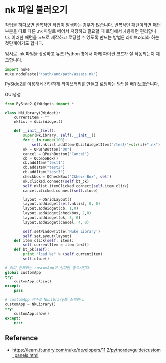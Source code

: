 # nk 파일 불러오기

작업을 하다보면 반복적인 작업이 발생하는 경우가 많습니다.
반복적인 패턴이라면 패턴 부분을 따로 다른 .nk 파일로 떼어서 저장하고
필요할 때 로딩해서 사용하면 편리합니다.
이러한 패턴을 노드로 제작하고 로딩할 수 있도록 만드는 방법은 라이브러리화 하는 첫단계이기도 합니다.

임시로 .nk 파일을 생성하고 뉴크 Python 창에서 아래 파이썬 코드가 잘 작동되는지 체크합니다.

```python
import nuke
nuke.nodePaste("/path/and/path/assets.nk")
```

PySide2를 이용해서 간단하게 라이브러리를 만들고 로딩하는 방법을 배워보겠습니다.

GUI생성
```python
from PySide2.QtWidgets import *

class NkLibrary(QWidget):
    currentItem = ""
    nklist = QListWidget()

    def __init__(self):
        super(NkLibrary, self).__init__()
        for i in range(100):
            self.nklist.addItem(QListWidgetItem("/test/"+str(i)+".nk"))
        ok = QPushButton("OK")
        cancel = QPushButton("Cancel")
        cb = QComboBox()
        cb.addItem("test1")
        cb.addItem("test2")
        cb.addItem("test3")
        checkbox = QCheckBox("C&heck Box", self)
        ok.clicked.connect(self.bt_ok)
        self.nklist.itemClicked.connect(self.item_click)
        cancel.clicked.connect(self.close)

        layout = QGridLayout()
        layout.addWidget(self.nklist, 0, 0)
        layout.addWidget(cb, 1,0)
        layout.addWidget(checkbox, 2,0)
        layout.addWidget(ok, 3, 0)
        layout.addWidget(cancel, 4, 0)

        self.setWindowTitle('Nuke Library')
        self.setLayout(layout)
    def item_click(self, item):
        self.currentItem = item.text()
    def bt_ok(self):
        print "load %s" % (self.currentItem)
        self.close()

# 이미 존재하는 customApp이 있다면 종료시킨다.
global customApp
try:
    customApp.close()
except:
    pass

# customApp 변수로 NkLibrary를 실행한다.
customApp = NkLibrary()
try:
    customApp.show()
except:
    pass
```

## Reference
- https://learn.foundry.com/nuke/developers/11.2/pythondevguide/custom_panels.html